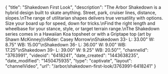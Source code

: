 {
    "title": "Shakedown First Look",
    "description": "The Arbor Shakedown is a hybrid design built to skate anything. Street, park, cruiser lines, distance, slopes.\nThe range of utilitarian shapes delivers true versatility with options. Size your board up for speed, down for tricks.\nFind the right length and wheelbase for your stance, style, or target terrain range.\nThe Shakedown series comes in a Hawaiian Koa topsheet or with a Griptape top (art by Shawn McKinney)\nRider: Casey Morrow\nShakedown 33- L: 33.00\" W: 8.75\" WB: 15.00\"\nShakedown 36- L: 36.00\" W: 9.00\" WB: 17.25\"\nShakedown 39- L: 39.00\" W: 9.25\" WB: 20.50\"",
    "channelid": "3763991",
    "videoid": "6418241",
    "date_created": "1443638235",
    "date_modified": "1450475935",
    "type": "captivate",
    "layout": "channelVideo",
    "url": "\/arbor\/shakedown-first-look\/3763991-6418241"
}